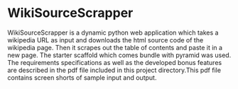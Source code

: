 # WikiSourceScrapper
WikiSourceScrapper is a dynamic python web application which takes a  wikipedia URL as input and downloads the html source code of the wikipedia page. Then it scrapes out the table of contents and paste it in a new page. The starter scaffold which comes bundle with pyramid was used. The requirements specifications as well as the developed bonus features are described in the pdf file included in this project directory.This pdf file contains screen shorts of sample input and output.
